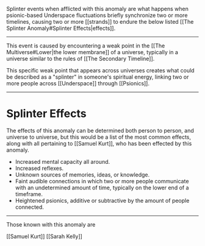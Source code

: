 Splinter events when afflicted with this anomaly are what happens when psionic-based Underspace fluctuations briefly synchronize two or more timelines, causing two or more [[strands]] to endure the below listed [[The Splinter Anomaly#Splinter Effects|effects]].
___
This event is caused by encountering a weak point in the [[The Multiverse#Lower|the lower membrane]] of a universe, typically in a universe similar to the rules of [[The Secondary Timeline]].

This specific weak point that appears across universes creates what could be described as a "splinter" in someone's spiritual energy, linking two or more people across [[Underspace]] through [[Psionics]].
___
# Splinter Effects

The effects of this anomaly can be determined both person to person, and universe to universe, but this would be a list of the most common effects, along with all pertaining to [[Samuel Kurt]], who has been effected by this anomaly.

* Increased mental capacity all around.
* Increased reflexes.
* Unknown sources of memories, ideas, or knowledge.
* Faint audible connections in which two or more people communicate with an undetermined amount of time, typically on the lower end of a timeframe.
* Heightened psionics, additive or subtractive by the amount of people connected.

___

Those known with this anomaly are

[[Samuel Kurt]]
[[Sarah Kelly]]